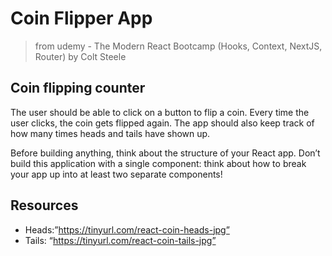 # Coin Flipper App
> from udemy - The Modern React Bootcamp (Hooks, Context, NextJS, Router) by Colt Steele

## Coin flipping counter

The user should be able to click on a button to flip a coin. Every time the user clicks, the coin gets flipped again. The app should also keep track of how many times heads and tails have shown up.

Before building anything, think about the structure of your React app. Don’t build this application with a single component: think about how to break your app up into at least two separate components!

## Resources
- Heads:”https://tinyurl.com/react-coin-heads-jpg” 
- Tails: “https://tinyurl.com/react-coin-tails-jpg”